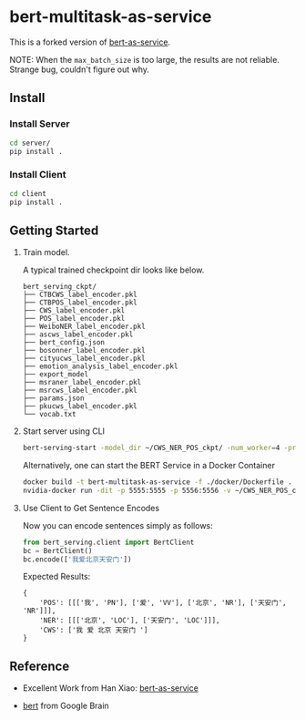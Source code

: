 
# bert-multitask-as-service

This is a forked version of [bert-as-service](https://github.com/hanxiao/bert-as-service).

NOTE: When the `max_batch_size` is too large, the results are not reliable. Strange bug, couldn't figure out why.

## Install

### Install Server


```bash
cd server/
pip install .
```

### Install Client

```bash
cd client
pip install .
```

## Getting Started

1. Train model.

    A typical trained checkpoint dir looks like below.

    ```text
    bert_serving_ckpt/
    ├── CTBCWS_label_encoder.pkl
    ├── CTBPOS_label_encoder.pkl
    ├── CWS_label_encoder.pkl
    ├── POS_label_encoder.pkl
    ├── WeiboNER_label_encoder.pkl
    ├── ascws_label_encoder.pkl
    ├── bert_config.json
    ├── bosonner_label_encoder.pkl
    ├── cityucws_label_encoder.pkl
    ├── emotion_analysis_label_encoder.pkl
    ├── export_model
    ├── msraner_label_encoder.pkl
    ├── msrcws_label_encoder.pkl
    ├── params.json
    ├── pkucws_label_encoder.pkl
    └── vocab.txt
    ```

2. Start server using CLI

    ```bash
    bert-serving-start -model_dir ~/CWS_NER_POS_ckpt/ -num_worker=4 -problem "CWS|NER|POS"
    ```

    Alternatively, one can start the BERT Service in a Docker Container

    ```bash
    docker build -t bert-multitask-as-service -f ./docker/Dockerfile .
    nvidia-docker run -dit -p 5555:5555 -p 5556:5556 -v ~/CWS_NER_POS_ckpt:/model  -it bert-multitask-as-service
    ```

3. Use Client to Get Sentence Encodes

    Now you can encode sentences simply as follows:

    ```python
    from bert_serving.client import BertClient
    bc = BertClient()
    bc.encode(['我爱北京天安门'])
    ```

    Expected Results:

    ```text
    {
        'POS': [[['我', 'PN'], ['爱', 'VV'], ['北京', 'NR'], ['天安门', 'NR']]],
        'NER': [[['北京', 'LOC'], ['天安门', 'LOC']]],
        'CWS': ['我 爱 北京 天安门 ']
    }
    ```

## Reference

- Excellent Work from Han Xiao: [bert-as-service](https://github.com/hanxiao/bert-as-service)

- [bert](https://github.com/google-research/bert) from Google Brain